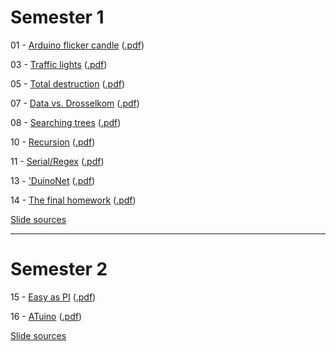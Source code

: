 <!--

                  Copyright (C)  2017  Leonard Göhrs.
   Permission is granted to copy, distribute and/or modify this document
    under the terms of the GNU Free Documentation License, Version 1.3
     or any later version published by the Free Software Foundation;
  with no Invariant Sections, no Front-Cover Texts, and no Back-Cover Texts.
      A copy of the license is included in the file "LICENSE-FDL.txt".

-->

Semester 1
==========

01 - [Arduino flicker candle][t1_html] ([.pdf][t1_pdf])

03 - [Traffic lights][t3_html] ([.pdf][t3_pdf])

05 - [Total destruction][t5_html] ([.pdf][t5_pdf])

07 - [Data vs. Drosselkom][t7_html] ([.pdf][t7_pdf])

08 - [Searching trees][t8_html] ([.pdf][t8_pdf])

10 - [Recursion][t10_html] ([.pdf][t10_pdf])

11 - [Serial/Regex][t11_html] ([.pdf][t11_pdf])

13 - ['DuinoNet][t13_html] ([.pdf][t13_pdf])

14 - [The final homework][t14_html] ([.pdf][t14_pdf])

[Slide sources][sources]

---

Semester 2
==========

15 - [Easy as PI][t15_html] ([.pdf][t15_pdf])

16 - [ATuino][t16_html] ([.pdf][t16_pdf])

[Slide sources][sources]


[t1_html]: 01-arduino-flicker-candle.html
[t1_pdf]: 01-arduino-flicker-candle.pdf

[t3_html]: 03-traffic-lights.html
[t3_pdf]: 03-traffic-lights.pdf

[t5_html]: 05-total-destruction.html
[t5_pdf]: 05-total-destruction.pdf

[t7_html]: 07-data-vs-drosselkom.html
[t7_pdf]: 07-data-vs-drosselkom.pdf

[t8_html]: 08-searching-trees.html
[t8_pdf]: 08-searching-trees.pdf

[t10_html]: 10-recursion.html
[t10_pdf]: 10-recursion.pdf

[t11_html]: 11-serial-io.html
[t11_pdf]: 11-serial-io.pdf

[t13_html]: 13-duinonet.html
[t13_pdf]: 13-duinonet.pdf

[t14_html]: 14-homework-solution.html
[t14_pdf]: 14-homework-solution.pdf


[t15_html]: 15-easy-as-pi.html
[t15_pdf]: 15-easy-as-pi.pdf

[t16_html]: 16-snekduino.html
[t16_pdf]: 16-snekduino.pdf


[sources]: https://github.com/ComNets-Bremen/GDI-Tutorials
